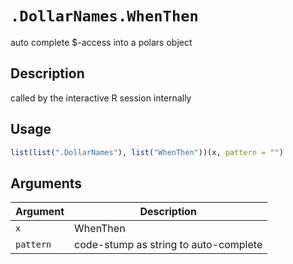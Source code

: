 # `.DollarNames.WhenThen`

auto complete $-access into a polars object


## Description

called by the interactive R session internally


## Usage

```r
list(list(".DollarNames"), list("WhenThen"))(x, pattern = "")
```


## Arguments

Argument      |Description
------------- |----------------
`x`     |     WhenThen
`pattern`     |     code-stump as string to auto-complete


